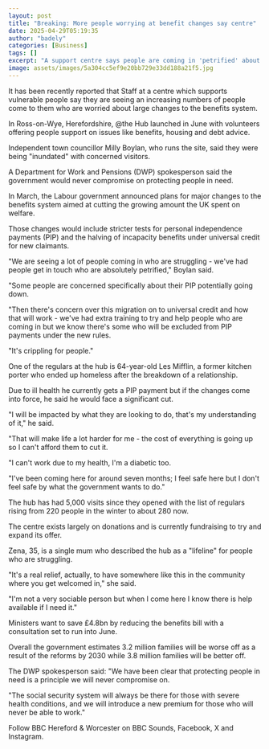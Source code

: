 ```yaml
---
layout: post
title: "Breaking: More people worrying at benefit changes say centre"
date: 2025-04-29T05:19:35
author: "badely"
categories: [Business]
tags: []
excerpt: "A support centre says people are coming in 'petrified' about planned benefit changes."
image: assets/images/5a304cc5ef9e20bb729e33dd188a21f5.jpg
---
```


It has been recently reported that Staff at a centre which supports vulnerable people say they are seeing an increasing numbers of people come to them who are worried about large changes to the benefits system. 

In Ross-on-Wye, Herefordshire, @the Hub launched in June with volunteers offering people support on issues like benefits, housing and debt advice.

Independent town councillor Milly Boylan, who runs the site, said they were being "inundated" with concerned visitors. 

A Department for Work and Pensions (DWP) spokesperson said the government would never compromise on protecting people in need.

In March, the Labour government announced plans for major changes to the benefits system aimed at cutting the growing amount the UK spent on welfare.

Those changes would include stricter tests for personal independence payments (PIP) and the halving of incapacity benefits under universal credit for new claimants.

"We are seeing a lot of people coming in who are struggling - we've had people get in touch who are absolutely petrified," Boylan said. 

"Some people are concerned specifically about their PIP potentially going down. 

"Then there's concern over this migration on to universal credit and how that will work - we've had extra training to try and help people who are coming in but we know there's some who will be excluded from PIP payments under the new rules. 

"It's crippling for people." 

One of the regulars at the hub is 64-year-old Les Mifflin, a former kitchen porter who ended up homeless after the breakdown of a relationship. 

Due to ill health he currently gets a PIP payment but if the changes come into force, he said he would face a significant cut. 

"I will be impacted by what they are looking to do, that's my understanding of it," he said. 

"That will make life a lot harder for me - the cost of everything is going up so I can't afford them to cut it.

"I can't work due to my health, I'm a diabetic too.

"I've been coming here for around seven months; I feel safe here but I don't feel safe by what the government wants to do."

The hub has had 5,000 visits since they opened with the list of regulars rising from 220 people in the winter to about 280 now. 

The centre exists largely on donations and is currently fundraising to try and expand its offer.

Zena, 35, is a single mum who described the hub as a "lifeline" for people who are struggling. 

"It's a real relief, actually, to have somewhere like this in the community where you get welcomed in," she said. 

"I'm not a very sociable person but when I come here I know there is help available if I need it." 

Ministers want to save £4.8bn by reducing the benefits bill with a consultation set to run into June. 

Overall the government estimates 3.2 million families will be worse off as a result of the reforms by 2030 while 3.8 million families will be better off.

The DWP spokesperson said: "We have been clear that protecting people in need is a principle we will never compromise on.

"The social security system will always be there for those with severe health conditions, and we will introduce a new premium for those who will never be able to work."

Follow BBC Hereford & Worcester on BBC Sounds, Facebook, X and Instagram.

